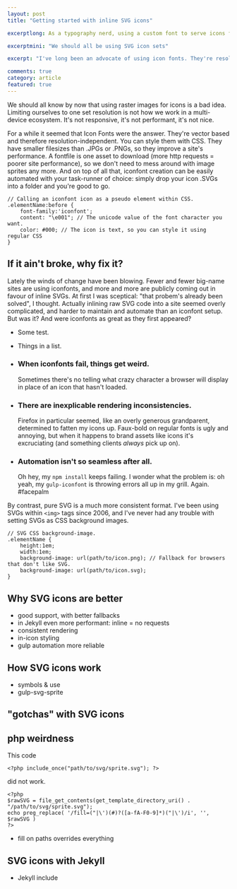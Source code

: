 ```yaml
---
layout: post
title: "Getting started with inline SVG icons"

excerptlong: As a typography nerd, using a custom font to serve icons felt really good. It turns out inline SVG icons are better in almost every way.

excerptmini: "We should all be using SVG icon sets"

excerpt: "I've long been an advocate of using icon fonts. They're resolution-independent, light-weight, and stylable with CSS. It turns out they're not the best option: inline SVG icons are better in almost every way."

comments: true
category: article
featured: true
---
```


<!--![png – font character – svg](/)
with scale-slider?-->

We should all know by now that using raster images for icons is a bad idea. Limiting ourselves to one set resolution is not how we work in a multi-device ecosystem. It's not responsive, it's not performant, it's not nice.

For a while it seemed that Icon Fonts were the answer. They're vector based and therefore resolution-independent. You can style them with CSS. They have smaller filesizes than .JPGs or .PNGs, so they improve a site's performance. A fontfile is one asset to download (more http requests = poorer site performance), so we don't need to mess around with image sprites any more. And on top of all that, iconfont creation can be easily automated with your task-runner of choice: simply drop your icon .SVGs into a folder and you're good to go.

    // Calling an iconfont icon as a pseudo element within CSS.
	.elementName:before {
        font-family:'iconfont';
		content: "\e001"; // The unicode value of the font character you want.
		color: #000; // The icon is text, so you can style it using regular CSS
	}

## If it ain't broke, why fix it?

Lately the winds of change have been blowing. Fewer and fewer big-name sites are using iconfonts, and more and more are publicly coming out in favour of inline SVGs. At first I was sceptical: "that probem's already been solved", I thought. Actually inlining raw SVG code into a site seemed overly complicated, and harder to maintain and automate than an iconfont setup. But was it? And were iconfonts as great as they first appeared?

* Some test.
* Things in a list.

* ### When iconfonts fail, things get weird.

  Sometimes there's no telling what crazy character a browser will display in place of an icon that hasn't loaded.

* ### There are inexplicable rendering inconsistencies.

  Firefox in particular seemed, like an overly generous grandparent, determined to fatten my icons up. Faux-bold on regular fonts is ugly and annoying, but when it happens to brand assets like icons it's excruciating (and something clients *always* pick up on).

* ### Automation isn't so seamless after all.

  Oh hey, my `npm install` keeps failing. I wonder what the problem is: oh yeah, my `gulp-iconfont` is throwing errors all up in my grill. Again. \#facepalm

By contrast, pure SVG is a much more consistent format. I've been using SVGs within `<img>` tags since 2006, and I've never had any trouble with setting SVGs as CSS background images.

    // SVG CSS background-image.
    .elementName {
        height:1em;
        width:1em;
        background-image: url(path/to/icon.png); // Fallback for browsers that don't like SVG.
        background-image: url(path/to/icon.svg);
    }

## Why SVG icons are better

* good support, with better fallbacks
* in Jekyll even more performant: inline = no requests
* consistent rendering
* in-icon styling
* gulp automation more reliable

## How SVG icons work

* symbols & use
* gulp-svg-sprite

## "gotchas" with SVG icons

## php weirdness

This code 

    <?php include_once("path/to/svg/sprite.svg"); ?>

did not work.

    <?php
    $rawSVG = file_get_contents(get_template_directory_uri() . "/path/to/svg/sprite.svg");
    echo preg_replace( '/fill=("|\')(#)?([a-fA-F0-9]*)("|\')/i', '', $rawSVG )
    ?>

* fill on paths overrides everything

## SVG icons with Jekyll

* Jekyll include